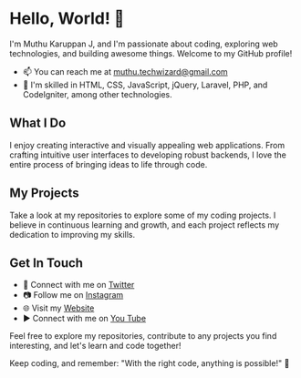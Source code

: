 # Hello, World! 👋

I'm Muthu Karuppan J, and I'm passionate about coding, exploring web technologies, and building awesome things. Welcome to my GitHub profile!

- 📫 You can reach me at muthu.techwizard@gmail.com
- 💼 I'm skilled in HTML, CSS, JavaScript, jQuery, Laravel, PHP, and CodeIgniter, among other technologies.

## What I Do
I enjoy creating interactive and visually appealing web applications. From crafting intuitive user interfaces to developing robust backends, I love the entire process of bringing ideas to life through code.

## My Projects
Take a look at my repositories to explore some of my coding projects. I believe in continuous learning and growth, and each project reflects my dedication to improving my skills.

## Get In Touch
- 💬 Connect with me on [Twitter](https://twitter.com/YourTwitterHandle)
- 📷 Follow me on [Instagram](https://www.instagram.com/YourInstagramHandle/)
- 🌐 Visit my [Website](https://www.yourwebsite.com)
- ▶  Connect with me on [You Tube](https://www.youtube.com/@TAMILCODINGTUTORIALS)

Feel free to explore my repositories, contribute to any projects you find interesting, and let's learn and code together!

Keep coding, and remember: "With the right code, anything is possible!" 🚀
